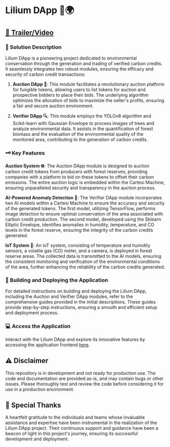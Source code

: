 # Lilium DApp 🌱🌍

## [🎥 Trailer/Video](https://youtu.be/4z_vbJ-XL28?si=hz7z4a8LlPfn1bb9)

### 🌟 Solution Description

Lilium DApp is a pioneering project dedicated to environmental conservation through the generation and trading of verified carbon credits. It seamlessly integrates two robust modules, ensuring the efficacy and security of carbon credit transactions:

1. **Auction DApp 🛒**: This module facilitates a revolutionary auction platform for fungible tokens, allowing users to list tokens for auction and prospective bidders to place their bids. The underlying algorithm optimizes the allocation of bids to maximize the seller's profits, ensuring a fair and secure auction environment.

2. **Verifier DApp 🔍**: This module employs the YOLOv8 algorithm and Scikit-learn with Gaussian Envelope to process images of trees and analyze environmental data. It assists in the quantification of forest biomass and the evaluation of the environmental quality of the monitored area, contributing to the generation of carbon credits.

### 🗝️ Key Features

**Auction System 🌐**: The Auction DApp module is designed to auction carbon credit tokens from producers with forest reserves, providing companies with a platform to bid on these tokens to offset their carbon emissions. The entire auction logic is embedded within the Cartesi Machine, ensuring unparalleled security and transparency in the auction process.

**AI-Powered Anomaly Detection 🤖**: The Verifier DApp module incorporates two AI models within a Cartesi Machine to ensure the accuracy and security of the generated tokens. The first model, utilizing TensorFlow, performs image detection to ensure optimal conservation of the area associated with carbon credit production. The second model, developed using the Sklearn Elliptic Envelope, identifies anomalies in humidity, temperature, and CO levels in the forest reserve, ensuring the integrity of the carbon credits generated.

**IoT System 📡**: An IoT system, consisting of temperature and humidity sensors, a volatile gas (CO) meter, and a camera, is deployed in forest reserve areas. The collected data is transmitted to the AI models, ensuring the consistent monitoring and verification of the environmental conditions of the area, further enhancing the reliability of the carbon credits generated.

### 🚀 Building and Deploying the Application

For detailed instructions on building and deploying the Lilium DApp, including the Auction and Verifier DApp modules, refer to the comprehensive guides provided in the initial descriptions. These guides provide step-by-step instructions, ensuring a smooth and efficient setup and deployment process.

### 💻 Access the Application

Interact with the Lilium DApp and explore its innovative features by accessing the application frontend [here](https://frontend-orcin-psi.vercel.app/).

## ⚠️ Disclaimer

This repository is in development and not ready for production use. The code and documentation are provided as-is, and may contain bugs or other issues. Please thoroughly test and review the code before considering it for use in a production environment.

## 🌟 Special Thanks

A heartfelt gratitude to the individuals and teams whose invaluable assistance and expertise have been instrumental in the realization of the Lilium DApp project. Their continuous support and guidance have been a beacon of light in this project's journey, ensuring its successful development and deployment.

